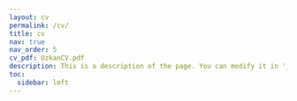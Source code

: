 ```yaml
---
layout: cv
permalink: /cv/
title: cv
nav: true
nav_order: 5
cv_pdf: OzkanCV.pdf
description: This is a description of the page. You can modify it in '_pages/cv.md'. You can also change or remove the top pdf download button.
toc:
  sidebar: left
---
```

